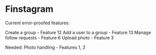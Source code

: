 # Finstagram
Current error-proofed features:

Create a group - Feature 12
Add a user to a group - Feature 13
Manage follow requests - Feature 6
Upload photo - Feature 3

Needed:
Photo handling - Features 1, 2


